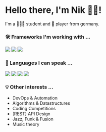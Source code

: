 # Hello there, I'm Nik 👋🏻!

I'm a 👨🏻‍💻 student and 🎷 player from germany.

### 🛠 Frameworks I'm working with ...

<img src="https://img.shields.io/badge/DevExpress-expert-blueviolet?style=for-the-badge&logo=c-sharp"/> <img src="https://img.shields.io/badge/Flask-beginner-brightgreen?style=for-the-badge&logo=flask"/> <img src="https://img.shields.io/badge/Flutter-beginner-brightgreen?style=for-the-badge&logo=flutter"/>

### 📖 Languages I can speak ...

<img src="https://img.shields.io/badge/C%23-expert-blueviolet?style=for-the-badge&logo=c-sharp"/> <img src="https://img.shields.io/badge/Python-intermediate-orange?style=for-the-badge&logo=python"/> <img src="https://img.shields.io/badge/Latex-beginner-brightgreen?style=for-the-badge&logo=latex"/> <img src="https://img.shields.io/badge/Dart-beginner-brightgreen?style=for-the-badge&logo=dart"/>

### 💡 Other interests ...

* DevOps & Automation
* Algorithms & Datastructures
* Coding Competitions
* (REST) API Design
* Jazz, Funk & Fusion
* Music theory
